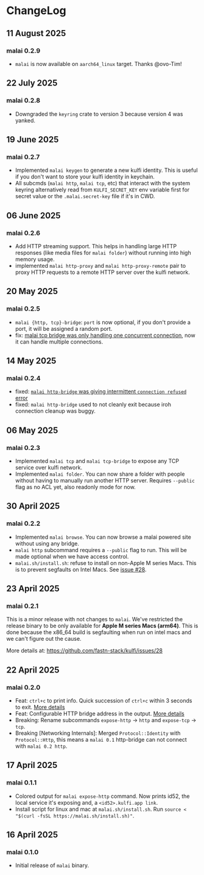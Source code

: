 # ChangeLog

## 11 August 2025

### malai 0.2.9

- `malai` is now available on `aarch64_linux` target. Thanks @ovo-Tim!

## 22 July 2025

### malai 0.2.8

- Downgraded the `keyring` crate to version 3 because version 4 was yanked.

## 19 June 2025

### malai 0.2.7

- Implemented `malai keygen` to generate a new kulfi identity. This is useful
  if you don't want to store your kulfi identity in keychain.
- All subcmds (`malai http`, `malai tcp`, etc) that interact with the system
  keyring alternatively read from `KULFI_SECRET_KEY` env variable first for
  secret value or the `.malai.secret-key` file if it's in CWD.

## 06 June 2025

### malai 0.2.6

- Add HTTP streaming support. This helps in handling large HTTP responses (like
  media files for `malai folder`) without running into high memory usage.
- implemented `malai http-proxy` and `malai http-proxy-remote` pair to proxy
  HTTP requests to a remote HTTP server over the kulfi network.

## 20 May 2025

### malai 0.2.5

- `malai {http, tcp}-bridge`: `port` is now optional, if you don't provide a
  port, it will be assigned a random port.
- fix: [malai tcp bridge was only handling one concurrent
  connection](https://github.com/fastn-stack/kulfi/issues/61), now it can
  handle multiple connections.

## 14 May 2025

### malai 0.2.4

- fixed: [`malai http-bridge` was giving intermittent `connection refused`
  error][1]
- fixed: `malai http-bridge` used to not cleanly exit because iroh connection
  cleanup was buggy.

[1]: https://github.com/fastn-stack/kulfi/issues/60

## 06 May 2025

### malai 0.2.3

- Implemented `malai tcp` and `malai tcp-bridge` to expose any TCP service over
  kulfi network.
- Implemented `malai folder`. You can now share a folder with people without
  having to manually run another HTTP server. Requires `--public` flag as no
  ACL yet, also readonly mode for now.

## 30 April 2025

### malai 0.2.2

- Implemented `malai browse`. You can now browse a malai powered site without
  using any bridge.
- `malai http` subcommand requires a `--public` flag to run. This will be made
  optional when we have access control.
- `malai.sh/install.sh`: refuse to install on non-Apple M series Macs. This is
  to prevent segfaults on Intel Macs. See [issue
  #28](https://github.com/fastn-stack/kulfi/issues/28).

## 23 April 2025

### malai 0.2.1

This is a minor release with not changes to `malai`. We've restricted the
release binary to be only available for **Apple M series Macs (arm64)**. This
is done because the x86_64 build is segfaulting when run on intel macs and we
can't figure out the cause.

More details at: https://github.com/fastn-stack/kulfi/issues/28

## 22 April 2025

### malai 0.2.0

- Feat: `ctrl+c` to print info. Quick succession of `ctrl+c` within 3 seconds to
  exit. [More details](https://github.com/fastn-stack/kulfi/discussions/9)
- Feat: Configurable HTTP bridge address in the
  output. [More details](https://github.com/fastn-stack/kulfi/discussions/17)
- Breaking: Rename subcommands `expose-http` -> `http` and `expose-tcp` ->
  `tcp`.
- Breaking [Networking Internals]: Merged `Protocol::Identity` with
  `Protocol::Http`, this means a `malai 0.1` http-bridge can not connect with
  `malai 0.2 http`.

## 17 April 2025

### malai 0.1.1

- Colored output for `malai expose-http` command. Now prints id52, the local
  service it's exposing and, a `<id52>.kulfi.app link`.
- Install script for linux and mac at `malai.sh/install.sh`. Run
  `source < "$(curl -fsSL https://malai.sh/install.sh)"`.

## 16 April 2025

### malai 0.1.0

- Initial release of `malai` binary.
